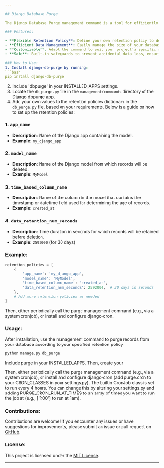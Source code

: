 ```yaml
---

## Django Database Purge

The Django Database Purge management command is a tool for efficiently removing unwanted records from your Django project's database based on a specified retention policy. This command helps you keep your database clean and optimized by permanently deleting records that are no longer needed.

### Features:

- **Flexible Retention Policy**: Define your own retention policy to determine which records should be purged from the database.
- **Efficient Data Management**: Easily manage the size of your database by removing outdated or unnecessary records.
- **Customizable**: Adapt the command to suit your project's specific requirements and database structure.
- **Safe**: Built-in safeguards to prevent accidental data loss, ensuring that only the intended records are purged.

### How to Use:
1. Install django-db-purge by running:
```bash
pip install django-db-purge
```
2. Include 'dbpurge' in your INSTALLED_APPS settings. 
3. Locate the `db_purge.py` file in the `management/commands` directory of the Django dbpurge app.
4. Add your own values to the retention policies dictionary in the `db_purge.py` file, based on your requirements. Below is a guide on how to set up the retention policies:

### 1. `app_name`

- **Description**: Name of the Django app containing the model.
- **Example**: `my_django_app`

### 2. `model_name`

- **Description**: Name of the Django model from which records will be deleted.
- **Example**: `MyModel`

### 3. `time_based_column_name`

- **Description**: Name of the column in the model that contains the timestamp or datetime field used for determining the age of records.
- **Example**: `created_at`

### 4. `data_retention_num_seconds`

- **Description**: Time duration in seconds for which records will be retained before deletion.
- **Example**: `2592000` (for 30 days)

### Example:

```python
retention_policies = [
    {
        'app_name': 'my_django_app',
        'model_name': 'MyModel',
        'time_based_column_name': 'created_at',
        'data_retention_num_seconds': 2592000,  # 30 days in seconds
    },
    # Add more retention policies as needed
]
```

Then, either periodically call the purge management command (e.g., via a system cronjob), or install and configure django-cron.


### Usage:

After installation, use the management command to purge records from your database according to your specified retention policy.

```bash
python manage.py db_purge
```

Include purge in your INSTALLED_APPS. Then, create your 






Then, either periodically call the purge management command (e.g., via a system cronjob), or install and configure django-cron (add purge.cron to your CRON_CLASSES in your settings.py). The builtin CronJob class is set to run every 4 hours. You can change this by altering your settings.py and adding PURGE_CRON_RUN_AT_TIMES to an array of times you want to run the job at (e.g., ['1:00'] to run at 1am).

### Contributions:

Contributions are welcome! If you encounter any issues or have suggestions for improvements, please submit an issue or pull request on [GitHub](link_to_github_repo).

### License:

This project is licensed under the [MIT License](link_to_license_file).

---
```

